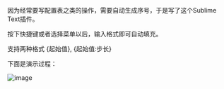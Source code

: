 因为经常要写配置表之类的操作，需要自动生成序号，于是写了这个Sublime Text插件。

按下快捷键或者选择菜单以后，输入格式即可自动填充。

支持两种格式 {起始值}, {起始值:步长}

下面是演示过程：

![image](https://raw.githubusercontent.com/shuax/SequenceGenerator/master/demo.gif)